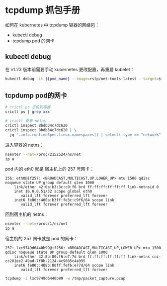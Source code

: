 
# tcpdump 抓包手册
如何在 kubernetes 中 tcpdump 容器的网络包：

- kubectl debug
- tcpdump pod 的网卡

## kubectl debug
在 v1.23 版本前需要手动 kubernetes 更改配置，再重启 kubelet：
```bash
kubectl debug -it ${pod_name} --image=rstp/net-tools:latest --target=${container_name} -- bash
```

## tcpdump pod的网卡
```bash
# crictl ps 定位到容器
crictl ps | grep xxx

# crictl 查看 netns
crictl inspect 8bdb34c7dc620
crictl inspect 8bdb34c7dc620 | \
  jq '.info.runtimeSpec.linux.namespaces[] | select(.type == "network").path'
```
进入容器的 netns：
```bash
nsenter --net=/proc/2152524/ns/net
ip a
```
pod 内的 eth0 就是 宿主机上的 257 号网卡：
```
256: eth0@if257: <BROADCAST,MULTICAST,UP,LOWER_UP> mtu 1500 qdisc noqueue state UP group default qlen 1000
    link/ether 42:0a:b3:3c:c9:f6 brd ff:ff:ff:ff:ff:ff link-netnsid 0
    inet 10.0.0.51/32 scope global eth0
       valid_lft forever preferred_lft forever
    inet6 fe80::400a:b3ff:fe3c:c9f6/64 scope link 
       valid_lft forever preferred_lft forever
```
回到宿主机的 netns：
```bash
nsenter --net=/proc/1/ns/net
ip a
```
宿主机的 257 网卡就是 pod 的网卡：
```
257: lxc9749d6440b99@if256: <BROADCAST,MULTICAST,UP,LOWER_UP> mtu 1500 qdisc noqueue state UP group default qlen 1000
    link/ether 42:8b:80:f6:e7:7d brd ff:ff:ff:ff:ff:ff link-netns cni-cc201ee2-49ad-7f8b-2124-4c9685c4a995
    inet6 fe80::408b:80ff:fef6:e77d/64 scope link 
       valid_lft forever preferred_lft forever
```
```bash
tcpdump -i lxc9749d6440b99 -w /tmp/packet_capture.pcap
```
